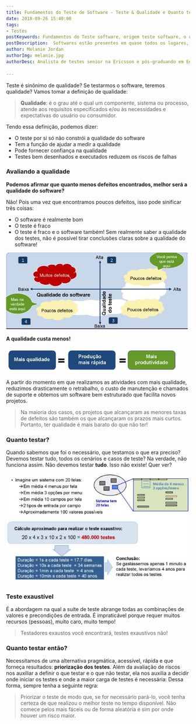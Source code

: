 ```yaml
---
title: Fundamentos do Teste de Software - Teste & Qualidade e Quanto testar?
date: 2018-09-26 15:40:00
tags: 
- Testes
postKeywords: Fundamentos do Teste software, origem teste software, o que é erro teste software, defeito teste software, falha no teste software, testes software, conceito de teste de software
postDescription:  Softwares estão presentes em quase todos os lugares, na padaria de bairro até grandes e poderosos estabelecimentos como aeroportos, bancos. E todos nós já passamos por algum tipo de falha de software como insdisponibilidade de software e sites, lentidão, etc.
author: Melanie Jordan
authorImg: melanie.jpg
authorDesc: Analista de testes senior na Ericsson e pós-graduando em Engenharia da Qualidade de Software pelo Senac

---
```


Teste é sinônimo de qualidade? Se testarmos o software, teremos qualidade?
Vamos tomar a definição de qualidade:
> **Qualidade**: é o grau até o qual um componente, sistema ou processo, atende aos requisitos especificados e/ou às necessidades e expectativas do usuário ou consumidor.

Tendo essa definição, podemos dizer:
* O teste por si só não constrói a qualidade do software
* Tem a função de ajudar a medir a qualidade
* Pode fornecer confiança na qualidade
* Testes bem desenhados e executados reduzem os riscos de falhas

### Avaliando a qualidade

**Podemos afirmar que quanto menos defeitos encontrados, melhor será a qualidade do software?**
<!-- more -->
Não! Pois uma vez que encontramos poucos defeitos, isso pode sinificar três coisas:
* O software é realmente bom
* O teste é fraco
* O teste é fraco e o software também!
Sem realmente saber a qualidade dos testes, não é possível tirar conclusões claras sobre a qualidade do software!

![Avaliando a Qualidade](/posts/Figura1_AvaliandoQualidade.jpg)

**A qualidade custa menos!**

![Custa menos](/posts/Figura2_CustaMenos.jpg)

A partir do momento em que realizamos as atividades com mais qualidade, reduzimos drasticamente o retrabalho, o custo de manutenção e chamados de suporte e obtemos um software bem estruturado que facilita novos projetos.

> Na maioria dos casos, os projetos que alcançaram as menores taxas de defeitos são também os que alcançaram os prazos mais curtos.
> Portanto, ter qualidade é mais barato do que não ter!

### Quanto testar?
Quando sabemos que foi o necessário, que testamos o que era preciso? Devemos testar tudo, todos os cenários e casos de teste?
Na verdade, não funciona assim. Não devemos testar **tudo**. Isso não existe! Quer ver?

![Quanto testar](/posts/Figura3_QuantoTestar.jpg)

### Teste exaustível
É a abordagem na qual a suíte de teste abrange todas as combinações de valores e precondições de entrada.
É impraticável porque requer muitos recursos (pessoas), muito caro, muito tempo!

> Testadores exaustos você encontrará, testes exaustivos não!

### Quanto testar então?

Necessitamos de uma alternativa pragmática, acessível, rápida e que forneça resultados: **priorização dos testes**.
Além da avaliação de riscos nos auxiliar a definir o que testar e o que não testar, ela nos auxilia a decidir onde iniciar os testes e onde a maior carga de testes é necessária: Dessa forma, sempre tenha a seguinte regra:
> Priorizar o teste de modo que, se for necessário pará-lo, você tenha certeza de que realizou o melhor teste no tempo disponível.
> Não comece pelos mais fáceis ou de forma aleatória e sim por onde houver um risco maior.
